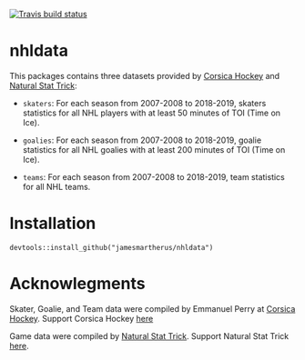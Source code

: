   <!-- badges: start -->
  [![Travis build status](https://travis-ci.org/jamesmartherus/nhldata.svg?branch=master)](https://travis-ci.org/jamesmartherus/nhldata)
  <!-- badges: end -->

# nhldata

This packages contains three datasets provided by [Corsica Hockey](http://corsica.hockey) and [Natural Stat Trick](http://naturalstattrick.com):

- `skaters`: For each season from 2007-2008 to 2018-2019, skaters statistics for all NHL players with at least 50 minutes of TOI (Time on Ice). 

- `goalies`: For each season from 2007-2008 to 2018-2019, goalie statistics for all NHL goalies with at least 200 minutes of TOI (Time on Ice).

- `teams`: For each season from 2007-2008 to 2018-2019, team statistics for all NHL teams.

# Installation

```
devtools::install_github("jamesmartherus/nhldata")
```

# Acknowlegments

Skater, Goalie, and Team data were compiled by Emmanuel Perry at [Corsica Hockey](http://corsica.hockey). Support Corsica Hockey [here](https://www.patreon.com/corsica/creators?vanity=corsica)

Game data were compiled by [Natural Stat Trick](http://naturalstattrick.com). Support Natural Stat Trick [here](https://www.patreon.com/naturalstattrick).

